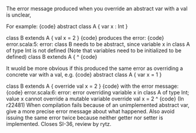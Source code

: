 The error message produced when you override an abstract var with a val is unclear,

For example:
{code}
abstract class A {
        var x : Int
}

class B extends A {
        val x = 2
}
{code}
produces the error:
{code}
error.scala:5: error: class B needs to be abstract, since variable x in class A of type Int is not defined
(Note that variables need to be initialized to be defined)
class B extends A {
^
{code}


It wuold be more obvious if this produced the same error as overriding a concrete var with a val, e.g.
{code}
abstract class A {
        var x = 1
}

class B extends A {
        override val x = 2
}
{code}
with the error message:
{code}
error.scala:6: error: error overriding variable x in class A of type Int;
 value x cannot override a mutable variable
        override val x = 2
                     ^
{code}
(In r22481) When compilation fails because of an unimplemented abstract var,
give a more precise error message about what happened.  Also avoid
issuing the same error twice because neither getter nor setter is
implemented.  Closes SI-36, review by rytz.
